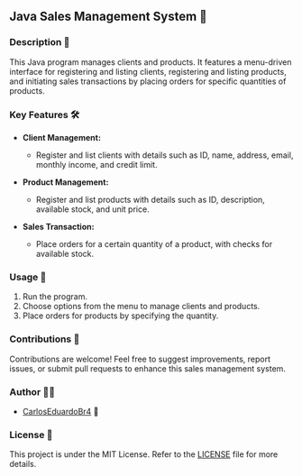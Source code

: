 ## Java Sales Management System 🛒

### Description 📝

This Java program manages clients and products. It features a menu-driven interface for registering and listing clients, registering and listing products, and initiating sales transactions by placing orders for specific quantities of products.

### Key Features 🛠️

- **Client Management:**
  - Register and list clients with details such as ID, name, address, email, monthly income, and credit limit.

- **Product Management:**
  - Register and list products with details such as ID, description, available stock, and unit price.

- **Sales Transaction:**
  - Place orders for a certain quantity of a product, with checks for available stock.

### Usage 🚀

1. Run the program.
2. Choose options from the menu to manage clients and products.
3. Place orders for products by specifying the quantity.

### Contributions 🤝

Contributions are welcome! Feel free to suggest improvements, report issues, or submit pull requests to enhance this sales management system.

### Author 👨‍💻

- [CarlosEduardoBr4](https://github.com/CarlosEduardoBr04) 🚀

### License 📜

This project is under the MIT License. Refer to the [LICENSE](LICENSE) file for more details.
